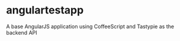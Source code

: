 angulartestapp
==============

A base AngularJS application using CoffeeScript and Tastypie as the backend API
